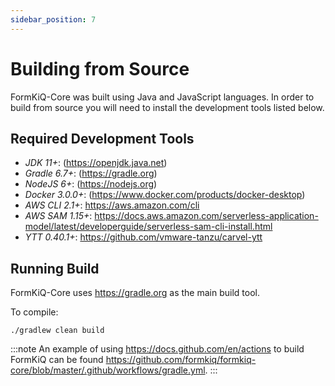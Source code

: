```yaml
---
sidebar_position: 7
---
```


# Building from Source

FormKiQ-Core was built using Java and JavaScript languages. In order to build from source you will need to install the development tools listed below.

## Required Development Tools

* *JDK 11+*: (https://openjdk.java.net)
* *Gradle 6.7+*: (https://gradle.org)
* *NodeJS 6+*: (https://nodejs.org)
* *Docker 3.0.0+*: (https://www.docker.com/products/docker-desktop)
* *AWS CLI 2.1+*: https://aws.amazon.com/cli
* *AWS SAM 1.15+*: https://docs.aws.amazon.com/serverless-application-model/latest/developerguide/serverless-sam-cli-install.html
* *YTT 0.40.1+*: https://github.com/vmware-tanzu/carvel-ytt

## Running Build

FormKiQ-Core uses https://gradle.org as the main build tool.

To compile:

```
./gradlew clean build
```

:::note
An example of using https://docs.github.com/en/actions to build FormKiQ can be found https://github.com/formkiq/formkiq-core/blob/master/.github/workflows/gradle.yml.
:::
